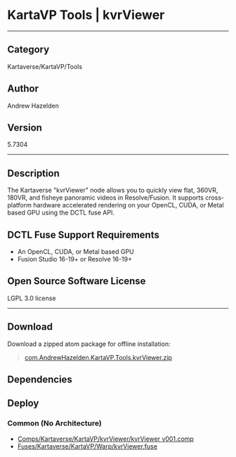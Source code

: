 # KartaVP Tools | kvrViewer
___

## Category
Kartaverse/KartaVP/Tools

## Author
Andrew Hazelden

## Version
5.7304

___

## Description
<p>The Kartaverse "kvrViewer" node allows you to quickly view flat, 360VR, 180VR, and fisheye panoramic videos in Resolve/Fusion. It supports cross-platform hardware accelerated rendering on your OpenCL, CUDA, or Metal based GPU using the DCTL fuse API.</p>

<h2>DCTL Fuse Support Requirements</h2>

<ul>
<li>An OpenCL, CUDA, or Metal based GPU</li>
<li>Fusion Studio 16-19+ or Resolve 16-19+</li>
</ul>

<h2>Open Source Software License</h2>
<p>LGPL 3.0 license</p>


___

## Download

Download a zipped atom package for offline installation:
> [com.AndrewHazelden.KartaVP.Tools.kvrViewer.zip](https://gitlab.com/WeSuckLess/Reactor/-/archive/master/Reactor-master.zip?path=Atoms/com.AndrewHazelden.KartaVP.Tools.kvrViewer)  

## Dependencies

## Deploy

### Common (No Architecture)

<ul>
<li><a href="https://gitlab.com/WeSuckLess/Reactor/-/blob/master/Atoms/com.AndrewHazelden.KartaVP.Tools.kvrViewer/Comps/Kartaverse/KartaVP/kvrViewer/kvrViewer v001.comp?ref_type=heads">Comps/Kartaverse/KartaVP/kvrViewer/kvrViewer v001.comp</a></li>
<li><a href="https://gitlab.com/WeSuckLess/Reactor/-/blob/master/Atoms/com.AndrewHazelden.KartaVP.Tools.kvrViewer/Fuses/Kartaverse/KartaVP/Warp/kvrViewer.fuse?ref_type=heads">Fuses/Kartaverse/KartaVP/Warp/kvrViewer.fuse</a></li>
</ul>
